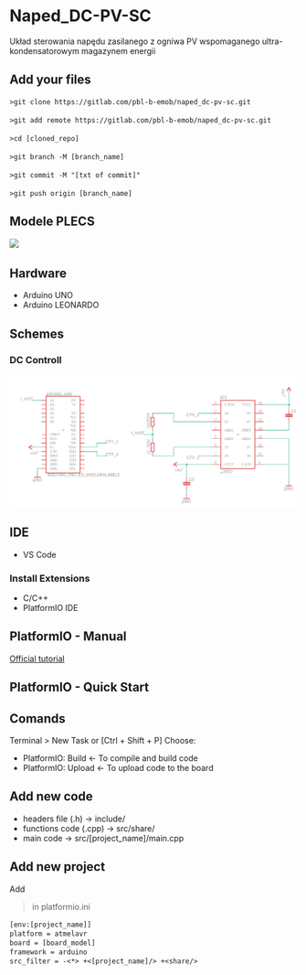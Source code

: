 # Naped_DC-PV-SC

Układ sterowania napędu zasilanego z ogniwa PV wspomaganego ultra-kondensatorowym magazynem energii


## Add your files

```
>git clone https://gitlab.com/pbl-b-emob/naped_dc-pv-sc.git

>git add remote https://gitlab.com/pbl-b-emob/naped_dc-pv-sc.git

>cd [cloned_repo]

>git branch -M [branch_name]

>git commit -M "[txt of commit]"

>git push origin [branch_name]
```

## Modele PLECS

[![](https://home.pl/img/cms/52fee4fe-3be5-48a2-8ee9-350d87247d1a/ms-onedrive-logo-og.png?version=0)](https://wutwaw-my.sharepoint.com/:f:/g/personal/01153009_pw_edu_pl/EtXvPZOxE1lCrET0B_qHf2kBk5IGChMz1utTAB-Jy4QKlA?e=LUxeyB)

## Hardware
- Arduino UNO
- Arduino LEONARDO

## Schemes
### DC Controll
![DC_control_scheme](schemes/DC_ctrl_sh.png)

## IDE
- VS Code 


### Install Extensions
- C/C++
- PlatformIO IDE

## PlatformIO - Manual
[Official tutorial](https://docs.platformio.org/en/stable/tutorials/index.html)

## PlatformIO - Quick Start

## Comands

Terminal > New Task or [Ctrl + Shift + P]
Choose:
- PlatformIO: Build <- To compile and build code
- PlatformIO: Upload <- To upload code to the board

## Add new code
- headers file (.h) -> include/
- functions code (.cpp) -> src/share/
- main code -> src/[project_name]/main.cpp

## Add new project
Add 
>in platformio.ini 
```
[env:[project_name]]
platform = atmelavr
board = [board_model]
framework = arduino
src_filter = -<*> +<[project_name]/> +<share/>
```
